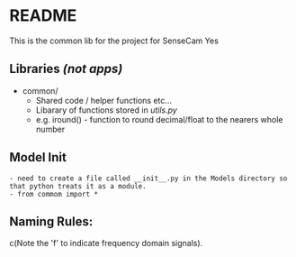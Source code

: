 # README
This is the common lib for the project for SenseCam
Yes

## Libraries *(not apps)*
- common/
	- Shared code / helper functions etc…
	- Libarary of functions stored in *utils.py*
	- e.g. iround() - function to round decimal/float to the nearers whole number 
## Model Init
	- need to create a file called __init__.py in the Models directory so that python treats it as a module.
	- from commom import *

## Naming Rules:
c(Note the 'f' to indicate frequency domain signals). 
